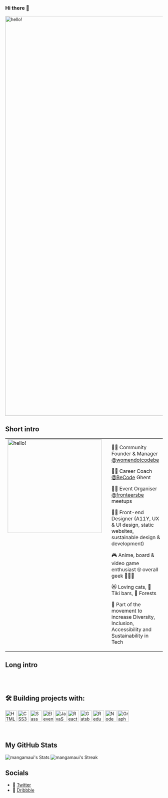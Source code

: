### Hi there 👋
<img width="1280" alt="hello!" src="cover-gh.png">
<br>


## **Short intro**
<table style="border:none">
<tr>
  <td style="vertical-align: top">
    <img width="300" alt="hello!" src="https://truth.bahamut.com.tw/s01/202212/da66c222effd531703ba0017eb517217.GIF" >
  </td>
  <td>
  </td>
  <td>

💁‍♀️  Community Founder & Manager [@womendotcodebe](https://github.com/womendotcodebe)

👩‍🏫  Career Coach [@BeCode](https://github.com/becodeorg) Ghent

👩‍🏫  Event Organiser [@fronteersbe](https://github.com/fronteersbe) meetups

👩‍💻  Front-end Designer (A11Y, UX & UI design, static websites, sustainable design & development) 

🎮  Anime, board & video game enthusiast 🤓 overall geek 👩🏻‍🎤

😻  Loving cats, 🍹 Tiki bars, 🌳 Forests

🌱 Part of the movement to increase Diversity, Inclusion, Accessibility and Sustainability in Tech 
  </td>
</tr>
</table>

## **Long intro**


<br><br>

## 🛠️ **Building projects with:**
<p align="left">
<a href="https://developer.mozilla.org/en-US/docs/Glossary/HTML5" target="_blank" rel="noreferrer"><img src="https://raw.githubusercontent.com/danielcranney/readme-generator/main/public/icons/skills/html5-colored.svg" width="36" height="36" alt="HTML5" /></a>
<a href="https://www.w3.org/TR/CSS/#css" target="_blank" rel="noreferrer"><img src="https://raw.githubusercontent.com/danielcranney/readme-generator/main/public/icons/skills/css3-colored.svg" width="36" height="36" alt="CSS3" /></a>
<a href="https://sass-lang.com/" target="_blank" rel="noreferrer"><img src="https://raw.githubusercontent.com/danielcranney/readme-generator/main/public/icons/skills/sass-colored.svg" width="36" height="36" alt="Sass" /></a>
<a href="https://11ty.dev/" target="_blank" rel="noreferrer"><img src="https://camo.githubusercontent.com/124e337fb005b0e70eb3758b431b051eaf5419b3a709062fbcce6d661a6ea116/68747470733a2f2f7777772e313174792e6465762f696d672f6c6f676f2d6769746875622e737667" width="36" height="36" alt="Eleventy" /></a>
<a href="https://developer.mozilla.org/en-US/docs/Web/JavaScript" target="_blank" rel="noreferrer"><img src="https://raw.githubusercontent.com/danielcranney/readme-generator/main/public/icons/skills/javascript-colored.svg" width="36" height="36" alt="JavaScript" /></a>
<a href="https://reactjs.org/" target="_blank" rel="noreferrer"><img src="https://raw.githubusercontent.com/danielcranney/readme-generator/main/public/icons/skills/react-colored.svg" width="36" height="36" alt="React" /></a>
<a href="https://www.gatsbyjs.com/" target="_blank" rel="noreferrer"><img src="https://raw.githubusercontent.com/danielcranney/readme-generator/main/public/icons/skills/gatsby-colored.svg" width="36" height="36" alt="Gatsby" /></a>
<a href="https://redux.js.org/" target="_blank" rel="noreferrer"><img src="https://raw.githubusercontent.com/danielcranney/readme-generator/main/public/icons/skills/redux-colored.svg" width="36" height="36" alt="Redux" /></a>
<a href="https://nodejs.org/en/" target="_blank" rel="noreferrer"><img src="https://raw.githubusercontent.com/danielcranney/readme-generator/main/public/icons/skills/nodejs-colored.svg" width="36" height="36" alt="NodeJS" /></a>
<a href="https://graphql.org/" target="_blank" rel="noreferrer"><img src="https://raw.githubusercontent.com/danielcranney/readme-generator/main/public/icons/skills/graphql-colored.svg" width="36" height="36" alt="GraphQL" /></a>
</p>
<br>


## **My GitHub Stats**

![mangamaui's Stats](https://github-readme-stats.vercel.app/api?username=tf838499&theme=jolly&show_icons=true&hide_border=true&count_private=true)
![mangamaui's Streak](https://github-readme-streak-stats.herokuapp.com/?user=tf838499&theme=jolly&hide_border=true)

## **Socials**

- 🦜 [Twitter](https://twitter.com/claudia_rndrs)
- 🏀 [Dribbble](https://dribbble.com/)
<!--
https://tenor.com/zh-TW/view/%E5%AD%A4%E7%8D%A8%E6%90%96%E6%BB%BE-gif-27157125
https://truth.bahamut.com.tw/s01/202212/da66c222effd531703ba0017eb517217.GIF"
**tf838499/tf838499** is a ✨ _special_ ✨ repository because its `README.md` (this file) appears on your GitHub profile.

Here are some ideas to get you started:

- 🔭 I’m currently working on ...
- 🌱 I’m currently learning ...
- 👯 I’m looking to collaborate on ...
- 🤔 I’m looking for help with ...
- 💬 Ask me about ...
- 📫 How to reach me: ...
- 😄 Pronouns: ...
- ⚡ Fun fact: ...
-->
